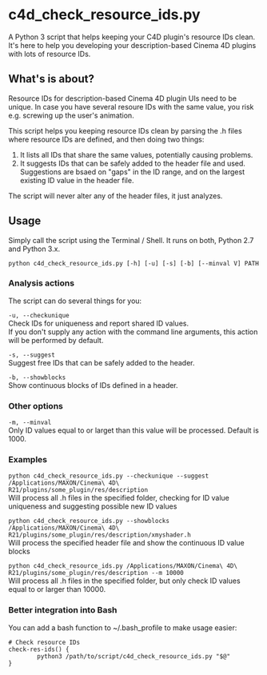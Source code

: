 # c4d\_check\_resource\_ids.py
A Python 3 script that helps keeping your C4D plugin's resource IDs clean. It's here to help you developing your description-based Cinema 4D plugins with lots of resource IDs.

## What's is about?
Resource IDs for description-based Cinema 4D plugin UIs need to be unique. In case you have several resoure IDs with the same value, you risk e.g. screwing up the user's animation.

This script helps you keeping resource IDs clean by parsing the .h files where resource IDs are defined, and then doing two things:

1. It lists all IDs that share the same values, potentially causing problems.
2. It suggests IDs that can be safely added to the header file and used. Suggestions are bsaed on "gaps" in the ID range, and on the largest existing ID value in the header file.

The script will never alter any of the header files, it just analyzes.


## Usage
Simply call the script using the Terminal / Shell. It runs on both, Python 2.7 and Python 3.x.

`python c4d_check_resource_ids.py [-h] [-u] [-s] [-b] [--minval V] PATH`

### Analysis actions
The script can do several things for you:

`-u, --checkunique`  
Check IDs for uniqueness and report shared ID values.  
If you don't supply any action with the command line arguments, this action will be performed by default.

`-s, --suggest`  
Suggest free IDs that can be safely added to the header.

`-b, --showblocks`  
Show continuous blocks of IDs defined in a header.

### Other options
`-m, --minval`  
Only ID values equal to or larget than this value will be processed. Default is 1000.

### Examples
```python c4d_check_resource_ids.py --checkunique --suggest /Applications/MAXON/Cinema\ 4D\ R21/plugins/some_plugin/res/description```  
Will process all .h files in the specified folder, checking for ID value uniqueness and suggesting possible new ID values

```python c4d_check_resource_ids.py --showblocks /Applications/MAXON/Cinema\ 4D\ R21/plugins/some_plugin/res/description/xmyshader.h```  
Will process the specified header file and show the continuous ID value blocks

```python c4d_check_resource_ids.py /Applications/MAXON/Cinema\ 4D\ R21/plugins/some_plugin/res/description --m 10000```  
Will process all .h files in the specified folder, but only check ID values equal to or larger than 10000.

### Better integration into Bash
You can add a bash function to ~/.bash_profile to make usage easier:

```
# Check resource IDs
check-res-ids() {
        python3 /path/to/script/c4d_check_resource_ids.py "$@"
}
```